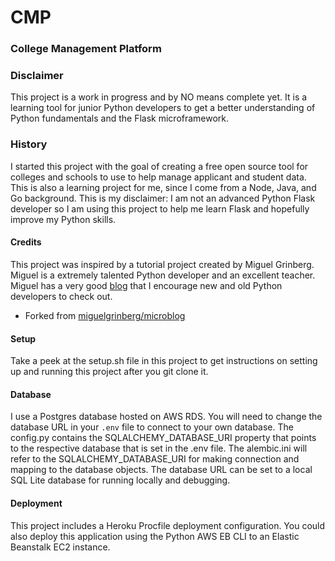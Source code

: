 # CMP

### College Management Platform

### Disclaimer
This project is a work in progress and by NO means complete yet. It is a learning tool for junior Python developers to get a better understanding of Python fundamentals and the Flask microframework.

### History 
I started this project with the goal of creating a free open source tool for colleges and schools to use to help manage applicant and student data.  This is also a learning project for me, since I come from a Node, Java, and Go background. This is my disclaimer: I am not an advanced Python Flask developer so I am using this project to help me learn Flask and hopefully improve my Python skills.   

#### Credits 
This project was inspired by a tutorial project created by Miguel Grinberg. Miguel is a extremely talented Python developer and an excellent teacher. Miguel has a very good [blog](https://blog.miguelgrinberg.com/) that I encourage new and old Python developers to check out.
* Forked from [miguelgrinberg/microblog](https://github.com/miguelgrinberg/microblog)

#### Setup
Take a peek at the setup.sh file in this project to get instructions on setting up and running this project after you git clone it.

#### Database
I use a Postgres database hosted on AWS RDS. You will need to change the database URL in your `.env` file to connect to your own database. The config.py contains the SQLALCHEMY_DATABASE_URI property that points to the respective database that is set in the .env file. The alembic.ini will refer to the SQLALCHEMY_DATABASE_URI for making connection and mapping to the database objects. The database URL can be set to a local SQL Lite database for running locally and debugging.  

#### Deployment 
This project includes a Heroku Procfile deployment configuration. You could also deploy this application using the Python AWS EB CLI to an Elastic Beanstalk EC2 instance.




